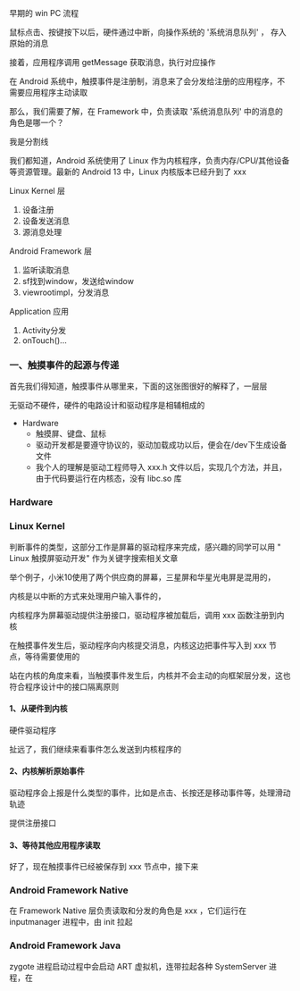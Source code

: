 
早期的 win PC 流程

鼠标点击、按键按下以后，硬件通过中断，向操作系统的 '系统消息队列' ， 存入原始的消息

接着，应用程序调用 getMessage 获取消息，执行对应操作

在 Android 系统中，触摸事件是注册制，消息来了会分发给注册的应用程序，不需要应用程序主动读取

那么，我们需要了解，在 Framework 中，负责读取 '系统消息队列' 中的消息的角色是哪一个？

我是分割线

我们都知道，Android 系统使用了 Linux 作为内核程序，负责内存/CPU/其他设备等资源管理。最新的 Android 13 中，Linux 内核版本已经升到了 xxx

Linux Kernel 层

1. 设备注册
2. 设备发送消息
3. 源消息处理

Android Framework 层

1. 监听读取消息
2. sf找到window，发送给window
3. viewrootimpl，分发消息

Application 应用

1. Activity分发
2. onTouch()...

### 一、触摸事件的起源与传递


首先我们得知道，触摸事件从哪里来，下面的这张图很好的解释了，一层层

无驱动不硬件，硬件的电路设计和驱动程序是相辅相成的

- Hardware
  - 触摸屏、键盘、鼠标
  - 驱动开发都是要遵守协议的，驱动加载成功以后，便会在/dev下生成设备文件
  - 我个人的理解是驱动工程师导入 xxx.h 文件以后，实现几个方法，并且，由于代码要运行在内核态，没有 libc.so 库


### Hardware

### Linux Kernel

判断事件的类型，这部分工作是屏幕的驱动程序来完成，感兴趣的同学可以用 " Linux 触摸屏驱动开发" 作为关键字搜索相关文章

举个例子，小米10使用了两个供应商的屏幕，三星屏和华星光电屏是混用的，

内核是以中断的方式来处理用户输入事件的，

内核程序为屏幕驱动提供注册接口，驱动程序被加载后，调用 xxx 函数注册到内核

在触摸事件发生后，驱动程序向内核提交消息，内核这边把事件写入到 xxx 节点，等待需要使用的

站在内核的角度来看，当触摸事件发生后，内核并不会主动的向框架层分发，这也符合程序设计中的接口隔离原则

#### 1、从硬件到内核

硬件驱动程序

扯远了，我们继续来看事件怎么发送到内核程序的

#### 2、内核解析原始事件

驱动程序会上报是什么类型的事件，比如是点击、长按还是移动事件等，处理滑动轨迹

提供注册接口

#### 3、等待其他应用程序读取

好了，现在触摸事件已经被保存到 xxx 节点中，接下来

### Android Framework Native

在 Framework Native 层负责读取和分发的角色是 xxx ，它们运行在 inputmanager 进程中，由 init 拉起

### Android Framework Java

zygote 进程启动过程中会启动 ART 虚拟机，连带拉起各种 SystemServer 进程，在